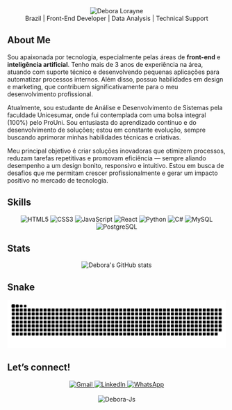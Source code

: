 <div align="center">
    <img src="https://readme-typing-svg.herokuapp.com/?font=Righteous&size=35&center=true&vCenter=true&width=500&height=70&duration=4000&lines=Debora+Lorayne;&color=ca2790" alt="Debora Lorayne" />
</div>

<div align="center">
 Brazil | Front-End Developer | Data Analysis | Technical Support
</div>

## About Me
<div align="left">
Sou apaixonada por tecnologia, especialmente pelas áreas de <b>front-end</b> e <b>inteligência artificial</b>. Tenho mais de 3 anos de experiência na área, atuando com suporte técnico e desenvolvendo pequenas aplicações para automatizar processos internos. Além disso, possuo habilidades em design e marketing, que contribuem significativamente para o meu desenvolvimento profissional.

Atualmente, sou estudante de Análise e Desenvolvimento de Sistemas pela faculdade Unicesumar, onde fui contemplada com uma bolsa integral (100%) pelo ProUni. Sou entusiasta do aprendizado contínuo e do desenvolvimento de soluções; estou em constante evolução, sempre buscando aprimorar minhas habilidades técnicas e criativas.

Meu principal objetivo é criar soluções inovadoras que otimizem processos, reduzam tarefas repetitivas e promovam eficiência — sempre aliando desempenho a um design bonito, responsivo e intuitivo. Estou em busca de desafios que me permitam crescer profissionalmente e gerar um impacto positivo no mercado de tecnologia.
</div>

## Skills 
<p align="center">
  <img src="https://cdn.jsdelivr.net/gh/devicons/devicon/icons/html5/html5-original.svg" alt="HTML5" width="40" height="40"/>
  <img src="https://cdn.jsdelivr.net/gh/devicons/devicon/icons/css3/css3-original.svg" alt="CSS3" width="40" height="40"/>
  <img src="https://cdn.jsdelivr.net/gh/devicons/devicon/icons/javascript/javascript-original.svg" alt="JavaScript" width="40" height="40"/>
  <img src="https://cdn.jsdelivr.net/gh/devicons/devicon/icons/react/react-original.svg" alt="React" width="40" height="40"/>
  <img src="https://cdn.jsdelivr.net/gh/devicons/devicon/icons/python/python-original.svg" alt="Python" width="40" height="40"/>
  <img src="https://cdn.jsdelivr.net/gh/devicons/devicon/icons/csharp/csharp-original.svg" alt="C#" width="40" height="40"/>
  <img src="https://cdn.jsdelivr.net/gh/devicons/devicon/icons/mysql/mysql-original.svg" alt="MySQL" width="40" height="40"/>
  <img src="https://cdn.jsdelivr.net/gh/devicons/devicon/icons/postgresql/postgresql-original.svg" alt="PostgreSQL" width="40" height="40"/>
</p>


## Stats 
<div align="center">
  <picture>
    <source srcset="https://github-readme-stats.vercel.app/api?username=deboralorayne&show_icons=true&theme=synthwave" media="(prefers-color-scheme: dark)" />
    <source srcset="https://github-readme-stats.vercel.app/api?username=deboralorayne&show_icons=true" media="(prefers-color-scheme: light), (prefers-color-scheme: no-preference)" />
    <img src="https://github-readme-stats.vercel.app/api?username=deboralorayne&show_icons=true" alt="Debora's GitHub stats" />
  </picture>
</div>

## Snake
<div align="center">
<picture>
  <source
    media="(prefers-color-scheme: dark)"
    srcset="https://raw.githubusercontent.com/platane/snk/output/github-contribution-grid-snake-dark.svg"
  />
  <source
    media="(prefers-color-scheme: light)"
    srcset="https://raw.githubusercontent.com/platane/snk/output/github-contribution-grid-snake.svg"
  />
  <img
    alt="github contribution grid snake animation"
    src="https://raw.githubusercontent.com/platane/snk/output/github-contribution-grid-snake.svg"
  />
</picture>
</div>

## Let’s connect!
<div align="center">
  <a href="mailto:deboralorrayne23@gmail.com">
    <img src="https://img.shields.io/badge/-Gmail-%23333?style=for-the-badge&logo=gmail&logoColor=white" alt="Gmail">
  </a>
  <a href="https://www.linkedin.com/in/debora-lorayne-4a577a234/" target="_blank">
    <img src="https://img.shields.io/badge/-LinkedIn-%230077B5?style=for-the-badge&logo=linkedin&logoColor=white" alt="LinkedIn">
  </a>
 </a>
  <a href="https://wa.me/5535987066779" target="_blank">
    <img src="https://img.shields.io/badge/-WhatsApp-%25D54F44?style=for-the-badge&logo=whatsapp&logoColor=white" alt="WhatsApp">
  </a>
</div>


<div align="center" style="display: inline_block;"><br>
  <img alt="Debora-Js" height="100" width="100" src="https://www.icegif.com/wp-content/uploads/2023/10/icegif-89.gif">
</div>

